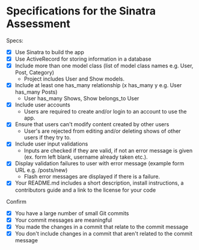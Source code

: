 # Specifications for the Sinatra Assessment

Specs:
- [x] Use Sinatra to build the app
- [x] Use ActiveRecord for storing information in a database
- [x] Include more than one model class (list of model class names e.g. User, Post, Category)
  - Project includes User and Show models.
- [x] Include at least one has_many relationship (x has_many y e.g. User has_many Posts)
  - User has_many Shows, Show belongs_to User
- [x] Include user accounts
  - Users are required to create and/or login to an account to use the app.
- [x] Ensure that users can't modify content created by other users
  - User's are rejected from editing and/or deleting shows of other users if they try to.
- [x] Include user input validations
  - Inputs are checked if they are valid, if not an error message is given (ex. form left blank, username already taken etc.).
- [x] Display validation failures to user with error message (example form URL e.g. /posts/new)
  - Flash error messages are displayed if there is a failure.
- [x] Your README.md includes a short description, install instructions, a contributors guide and a link to the license for your code

Confirm
- [x] You have a large number of small Git commits
- [x] Your commit messages are meaningful
- [x] You made the changes in a commit that relate to the commit message
- [x] You don't include changes in a commit that aren't related to the commit message
